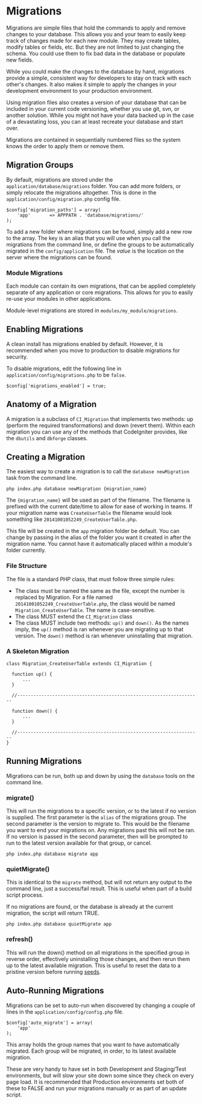 # Migrations

Migrations are simple files that hold the commands to apply and remove changes to your database. This allows you and your team to easily keep track of changes made for each new module. They may create tables, modify tables or fields, etc. But they are not limited to just changing the schema. You could use them to fix bad data in the database or populate new fields.

While you could make the changes to the database by hand, migrations provide a simple, consistent way for developers to stay on track with each other's changes. It also makes it simple to apply the changes in your development environment to your production environment.

Using migration files also creates a version of your database that can be included in your current code versioning, whether you use git, svn, or another solution. While you might not have your data backed up in the case of a devastating loss, you can at least recreate your database and start over.

Migrations are contained in sequentially numbered files so the system knows the order to apply them or remove them.

## Migration Groups
By default, migrations are stored under the `application/database/migrations` folder. You can add more folders, or simply relocate the migrations altogether. This is done in the `application/config/migration.php` config file. 

	$config['migration_paths'] = array(
    	'app'       => APPPATH . 'database/migrations/'
	);

To add a new folder where migrations can be found, simply add a new row to the array. The key is an alias that you will use when you call the migrations from the command line, or define the groups to be automatically migrated in the `config/application` file. The *value* is the location on the server where the migrations can be found.

### Module Migrations

Each module can contain its own migrations, that can be applied completely separate of any application or core migrations. This allows for you to easily re-use your modules in other applications.

Module-level migrations are stored in `modules/my_module/migrations`.

<a name="enabling"></a>
## Enabling Migrations

A clean install has migrations enabled by default.  However, it is recommended when you move to production to disable migrations for security.

To disable migrations, edit the following line in `application/config/migrations.php` to be `false`.

    $config['migrations_enabled'] = true;


## Anatomy of a Migration

A migration is a subclass of `CI_Migration` that implements two methods: up (perform the required transformations) and down (revert them). Within each migration you can use any of the methods that CodeIgniter provides, like the `dbutils` and `dbforge` classes.


## Creating a Migration

The easiest way to create a migration is to call the `database newMigration` task from the command line.

	php index.php database newMigration {migration_name}
	
The `{migration_name}` will be used as part of the filename. The  filename is prefixed with the current date/time to allow for ease of working in teams. If your migration name was `CreateUserTable` the filename would look something like `20141001052249_CreateUserTable.php`. 

This file will be created in the `app` migration folder be default. You can change by passing in the alias of the folder you want it created in after the migration name. You cannot have it automatically placed within a module's folder currently.

### File Structure

The file is a standard PHP class, that must follow three simple rules:

* The class must be named the same as the file, except the number is replaced by Migration.  For a file named `20141001052249_CreateUserTable.php`, the class would be named `Migration_CreateUserTable`.  The name is case-sensitive.
* The class MUST extend the `CI_Migration` class
* The class MUST include two methods: `up()` and `down()`.  As the names imply, the `up()` method is ran whenever you are migrating up to that version.  The `down()` method is ran whenever uninstalling that migration.


### A Skeleton Migration

    class Migration_CreateUserTable extends CI_Migration {

      function up() {
          ...
      }

      //--------------------------------------------------------------------

      function down() {
          ...
      }

      //--------------------------------------------------------------------
    }

## Running Migrations

Migrations can be run, both up and down by using the `database` tools on the command line.

### migrate()
This will run the migrations to a specific version, or to the latest if no version is supplied. The first parameter is the `alias` of the migrations group. The second parameter is the version to migrate to. This would be the filename you want to end your migrations on. Any migrations past this will not be ran. If no version is passed in the second parameter, then will be prompted to run to the latest version available for that group, or cancel.

	php index.php database migrate app

### quietMigrate()
This is identical to the `migrate` method, but will not return any output to the command line, just a success/fail result. This is useful when part of a build script process.

If no migrations are found, or the database is already at the current migration, the script will return TRUE.

	php index.php database quietMigrate app

### refresh()
This will run the down() method on all migrations in the specified group in reverse order, effectively uninstalling those changes, and then rerun them up to the latest available migration. This is useful to reset the data to a pristine version before running [seeds](database/seeds).

## Auto-Running Migrations

Migrations can be set to auto-run when discovered by changing a couple of lines in the `application/config/config.php` file. 

	$config['auto_migrate'] = array(
        'app'  
    );

This array holds the group names that you want to have automatically migrated. Each group will be migrated, in order, to its latest available migration. 

These are very handy to have set in both Development and Staging/Test environments, but will slow your site down some since they check on every page load. It is recommended that Production environments set both of these to FALSE and run your migrations manually or as part of an update script.
